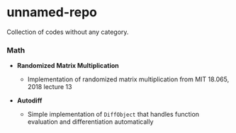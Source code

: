 # unnamed-repo
Collection of codes without any category.

### Math

- **Randomized Matrix Multiplication**
  - Implementation of randomized matrix multiplication from MIT 18.065, 2018 lecture 13

- **Autodiff**
  - Simple implementation of `DiffObject` that handles function evaluation and differentiation automatically
